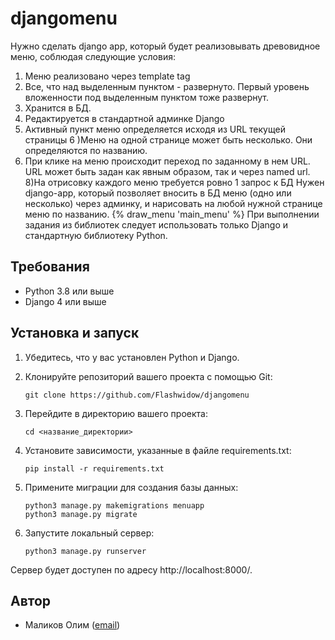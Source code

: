 # djangomenu
Нужно сделать django app, который будет реализовывать древовидное меню, соблюдая следующие условия:
1) Меню реализовано через template tag
2) Все, что над выделенным пунктом - развернуто. Первый уровень вложенности под выделенным пунктом тоже развернут.
3) Хранится в БД.
4) Редактируется в стандартной админке Django
5) Активный пункт меню определяется исходя из URL текущей страницы
6 )Меню на одной странице может быть несколько. Они определяются по названию.
7) При клике на меню происходит переход по заданному в нем URL. URL может быть задан как явным образом, так и через named url.
8)На отрисовку каждого меню требуется ровно 1 запрос к БД
 Нужен django-app, который позволяет вносить в БД меню (одно или несколько) через админку, и нарисовать на любой нужной странице меню по названию.
 {% draw_menu 'main_menu' %}
 При выполнении задания из библиотек следует использовать только Django и стандартную библиотеку Python.
## Требования

- Python 3.8 или выше
- Django 4 или выше


## Установка и запуск

1. Убедитесь, что у вас установлен Python и Django.

2. Клонируйте репозиторий вашего проекта с помощью Git:

   ```shell
   git clone https://github.com/Flashwidow/djangomenu
3. Перейдите в директорию вашего проекта:
   ```shell
   cd <название_директории>
4. Установите зависимости, указанные в файле requirements.txt:
   ```shell
   pip install -r requirements.txt
5. Примените миграции для создания базы данных:
   ```shell
   python3 manage.py makemigrations menuapp
   python3 manage.py migrate
6. Запустите локальный сервер:
   ```shell
   python3 manage.py runserver
Сервер будет доступен по адресу http://localhost:8000/.
## Автор

- Маликов Олим ([email](olimmalikov@mail.ru))
